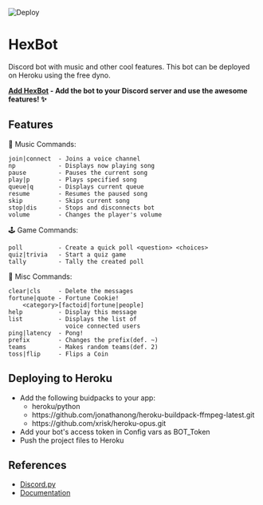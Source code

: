 ![Deploy](https://github.com/1Prototype1/HexBot/workflows/Deploy/badge.svg)
# HexBot
Discord bot with music and other cool features. This bot can be deployed on Heroku using the free dyno.

**[Add HexBot](https://discord.com/oauth2/authorize?client_id=747461870629290035&scope=bot&permissions=24576) - Add the bot to your Discord server and use the awesome features! :sparkles:**

Features
---
:musical_note: Music Commands:
```
join|connect  - Joins a voice channel
np            - Displays now playing song
pause         - Pauses the current song
play|p        - Plays specified song
queue|q       - Displays current queue
resume        - Resumes the paused song
skip          - Skips current song
stop|dis      - Stops and disconnects bot
volume        - Changes the player's volume
```
:joystick: Game Commands:
```
poll          - Create a quick poll <question> <choices>
quiz|trivia   - Start a quiz game
tally         - Tally the created poll
```
:jigsaw: Misc Commands:
```
clear|cls     - Delete the messages
fortune|quote - Fortune Cookie!
    <category>[factoid|fortune|people]
help          - Display this message
list          - Displays the list of
                voice connected users
ping|latency  - Pong! 
prefix        - Changes the prefix(def. ~)
teams         - Makes random teams(def. 2)
toss|flip     - Flips a Coin
```
Deploying to Heroku
---
- Add the following buidpacks to your app:
  - heroku/python
  - https<span>://</span>github.com/jonathanong/heroku-buildpack-ffmpeg-latest.git
  - https<span>://</span>github.com/xrisk/heroku-opus.git
- Add your bot's access token in Config vars as BOT_Token
- Push the project files to Heroku

References
---
- [Discord.py](https://github.com/Rapptz/discord.py)
- [Documentation](https://discordpy.readthedocs.io/en/latest/index.html)
